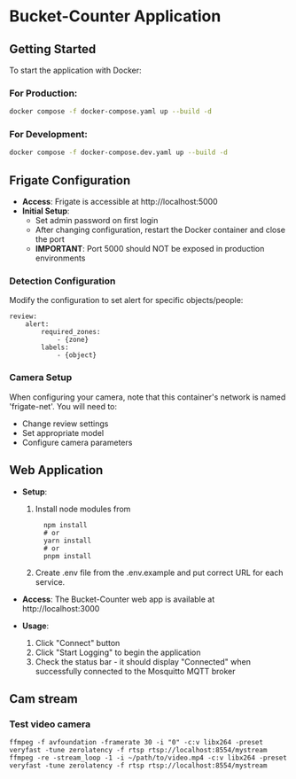 # Bucket-Counter Application

## Getting Started

To start the application with Docker:

### For Production:

```bash
docker compose -f docker-compose.yaml up --build -d
```

### For Development:

```bash
docker compose -f docker-compose.dev.yaml up --build -d
```

## Frigate Configuration

- **Access**: Frigate is accessible at http://localhost:5000
- **Initial Setup**:
  - Set admin password on first login
  - After changing configuration, restart the Docker container and close the port
  - **IMPORTANT**: Port 5000 should NOT be exposed in production environments

### Detection Configuration

Modify the configuration to set alert for specific objects/people:

```
review:
    alert:
        required_zones:
            - {zone}
        labels:
            - {object}
```

### Camera Setup

When configuring your camera, note that this container's network is named 'frigate-net'. You will need to:

- Change review settings
- Set appropriate model
- Configure camera parameters

## Web Application

- **Setup**:

  1.  Install node modules from

      ```
        npm install
        # or
        yarn install
        # or
        pnpm install
      ```

  2.  Create .env file from the .env.example and put correct URL for each service.

- **Access**: The Bucket-Counter web app is available at http://localhost:3000
- **Usage**:
  1. Click "Connect" button
  2. Click "Start Logging" to begin the application
  3. Check the status bar - it should display "Connected" when successfully connected to the Mosquitto MQTT broker

## Cam stream

### Test video camera

```
ffmpeg -f avfoundation -framerate 30 -i "0" -c:v libx264 -preset veryfast -tune zerolatency -f rtsp rtsp://localhost:8554/mystream
ffmpeg -re -stream_loop -1 -i ~/path/to/video.mp4 -c:v libx264 -preset veryfast -tune zerolatency -f rtsp rtsp://localhost:8554/mystream
```
